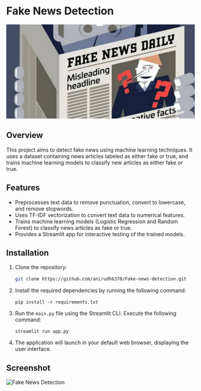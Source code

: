 # Fake News Detection

![Fake News Detection Banner](https://github.com/anirudh6370/Fake-news-detection/blob/main/static/fake%20news.png)


## Overview

This project aims to detect fake news using machine learning techniques. It uses a dataset containing news articles labeled as either fake or true, and trains machine learning models to classify new articles as either fake or true.

## Features

- Preprocesses text data to remove punctuation, convert to lowercase, and remove stopwords.
- Uses TF-IDF vectorization to convert text data to numerical features.
- Trains machine learning models (Logistic Regression and Random Forest) to classify news articles as fake or true.
- Provides a Streamlit app for interactive testing of the trained models.

## Installation

1. Clone the repository:

   ```bash
   git clone https://github.com/anirudh6370/Fake-news-detection.git

2. Install the required dependencies by running the following command:
   ```
   pip install -r requirements.txt
   ```
3. Run the `main.py` file using the Streamlit CLI. Execute the following command:
   ```
   streamlit run app.py
   ```
   
5. The application will launch in your default web browser, displaying the user interface.
   
## Screenshot

![Fake News Detection](https://github.com/anirudh6370/Fake-news-detection/blob/main/static/Screenshot%202024-03-02%20123428.png)
